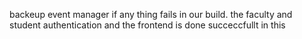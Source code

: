 backeup event manager if any thing fails in our build.
the faculty and student authentication and the frontend is done succeccfullt in this
